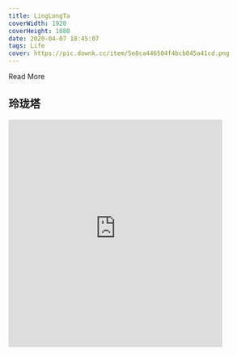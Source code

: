 ```yaml
---
title: LingLongTa
coverWidth: 1920
coverHeight: 1080
date: 2020-04-07 18:45:07
tags: Life
cover: https://pic.downk.cc/item/5e8ca446504f4bcb045a41cd.png
---
```


Read More
<!--more-->

## 玲珑塔

<iframe style="width:84%;height:450px" src="https://developer.huawei.com/consumer/vector/share/model/116297d9512914ba4ac9ae3aad0f93765" frameborder="0" allowvr allowfullscreen mozallowfullscreen="true" webkitallowfullscreen="true" onmousewheel=""></iframe>
